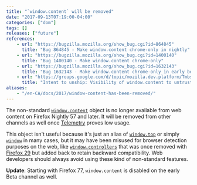 ```yaml
---
title: "`window.content` will be removed"
date: "2017-09-13T07:19:00-04:00"
categories: ["dom"]
tags: []
releases: ["future"]
references:
    - url: "https://bugzilla.mozilla.org/show_bug.cgi?id=864845"
      title: "Bug 864845 - Make window.content chrome-only in nightly"
    - url: "https://bugzilla.mozilla.org/show_bug.cgi?id=1400140"
      title: "Bug 1400140 - Make window.content chrome-only"
    - url: "https://bugzilla.mozilla.org/show_bug.cgi?id=1632143"
      title: "Bug 1632143 - Make window.content chrome-only in early betas"
    - url: "https://groups.google.com/d/topic/mozilla.dev.platform/Tmbs-wFwHzo/discussion"
      title: "Intent to unship: Visibility of window.content to untrusted code"
aliases:
    - "/en-CA/docs/2017/window-content-has-been-removed/"
---
```

The non-standard [`window.content`](https://developer.mozilla.org/docs/Web/API/Window/content) object is no longer available from web content on Firefox Nightly 57 and later. It will be removed from other channels as well once [Telemetry](https://telemetry.mozilla.org/) proves low usage.

This object isn't useful because it's just an alias of [`window.top`](https://developer.mozilla.org/docs/Web/API/Window/top) or simply [`window`](https://developer.mozilla.org/docs/Web/API/Window) in many cases, but it may have been misused for browser detection purposes on the web, like [`window.controllers`](https://developer.mozilla.org/docs/Web/API/Window/controllers) that was once removed with [Firefox 29](https://www.fxsitecompat.dev/en-CA/docs/2014/window-content-controllers-pkcs11-and-loadstatus-have-been-removed/) but added back to retain backward compatibility. Web developers should always avoid using these kind of non-standard features.

**Update**: Starting with Firefox 77, `window.content` is disabled on the early Beta channel as well.
